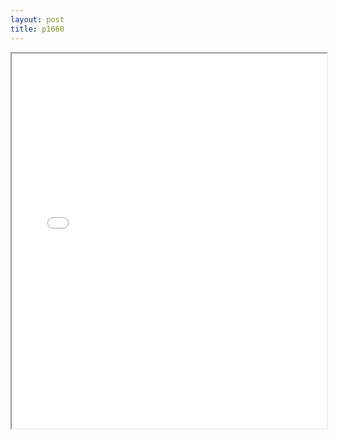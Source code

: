 ```yaml
---
layout: post
title: p1660
---
```


<div class="pdf-container">
<iframe src="/ea/assets/pdfs/misc/p1660.pdf" height="600" width="100%" allowFullScreen="true"></iframe>
</div>

